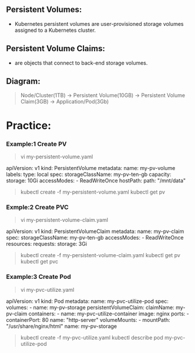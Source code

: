 ## Persistent Volumes:
- Kubernetes persistent volumes are user-provisioned storage volumes assigned to a Kubernetes cluster.

## Persistent Volume Claims:
- are objects that connect to back-end storage volumes.

## Diagram:
> Node/Cluster(1TB) -> Persistent Volume(10GB) -> Persistent Volume Claim(3GB) -> Application/Pod(3Gb)

# Practice:
### Example:1 Create PV 
> vi my-persistent-volume.yaml

apiVersion: v1
kind: PersistentVolume
metadata:
  name: my-pv-volume
  labels:
    type: local
spec:
  storageClassName: my-pv-ten-gb
  capacity:
    storage: 10Gi
  accessModes:
    - ReadWriteOnce
  hostPath:
    path: "/mnt/data"

> kubectl create -f my-persistent-volume.yaml
> kubectl get pv

### Exmple:2 Create PVC 
> vi my-persistent-volume-claim.yaml

apiVersion: v1
kind: PersistentVolumeClaim
metadata:
  name: my-pv-claim
spec:
  storageClassName: my-pv-ten-gb
  accessModes:
    - ReadWriteOnce
  resources:
    requests:
      storage: 3Gi

> kubectl create -f my-persistent-volume-claim.yaml
> kubectl get pv
> kubectl get pvc

### Example:3 Create Pod 
> vi my-pvc-utilize.yaml

apiVersion: v1
kind: Pod
metadata:
  name: my-pvc-utilize-pod
spec:
  volumes:
    - name: my-pv-storage
      persistentVolumeClaim:
        claimName: my-pv-claim
  containers:
    - name: my-pvc-utilize-container
      image: nginx
      ports:
        - containerPort: 80
          name: "http-server"
      volumeMounts:
        - mountPath: "/usr/share/nginx/html"
          name: my-pv-storage

> kubectl create -f my-pvc-utilize.yaml
> kubectl describe pod my-pvc-utilize-pod

